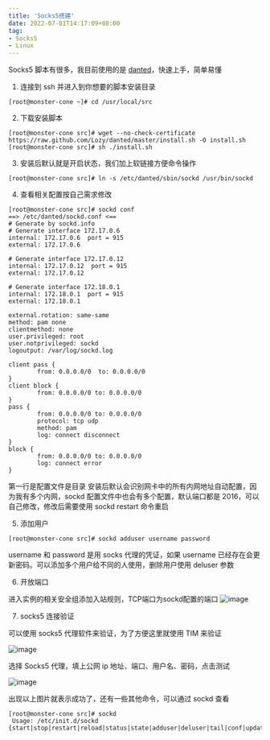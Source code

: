```yaml
---
title: 'Socks5搭建'
date: 2022-07-01T14:17:09+08:00
tag:
- Socks5
- Linux
---
```


Socks5 脚本有很多，我目前使用的是 [danted](https://github.com/Lozy/danted.git)，快速上手，简单易懂

1. 连接到 ssh 并进入到你想要的脚本安装目录

```
[root@monster-cone ~]# cd /usr/local/src
```

2. 下载安装脚本

```
[root@monster-cone src]# wget --no-check-certificate https://raw.github.com/Lozy/danted/master/install.sh -O install.sh
[root@monster-cone src]# sh ./install.sh
```

3. 安装后默认就是开启状态，我们加上软链接方便命令操作

```
[root@monster-cone src]# ln -s /etc/danted/sbin/sockd /usr/bin/sockd
```

4. 查看相关配置按自己需求修改

```
[root@monster-cone src]# sockd conf
==> /etc/danted/sockd.conf <==
# Generate by sockd.info
# Generate interface 172.17.0.6
internal: 172.17.0.6  port = 915
external: 172.17.0.6

# Generate interface 172.17.0.12
internal: 172.17.0.12  port = 915
external: 172.17.0.12

# Generate interface 172.18.0.1
internal: 172.18.0.1  port = 915
external: 172.18.0.1

external.rotation: same-same
method: pam none
clientmethod: none
user.privileged: root
user.notprivileged: sockd
logoutput: /var/log/sockd.log

client pass {
        from: 0.0.0.0/0  to: 0.0.0.0/0
}
client block {
        from: 0.0.0.0/0 to: 0.0.0.0/0
}
pass {
        from: 0.0.0.0/0 to: 0.0.0.0/0
        protocol: tcp udp
        method: pam
        log: connect disconnect
}
block {
        from: 0.0.0.0/0 to: 0.0.0.0/0
        log: connect error
}
```

第一行是配置文件是目录
安装后默认会识别网卡中的所有内网地址自动配置，因为我有多个内网，sockd 配置文件中也会有多个配置，默认端口都是 2016，可以自己修改，修改后需要使用 sockd restart 命令重启

5. 添加用户

```
[root@monster-cone src]# sockd adduser username password
```

username 和 password 是用 socks 代理的凭证，如果 username 已经存在会更新密码。可以添加多个用户给不同的人使用，删除用户使用 deluser 参数

6. 开放端口

进入实例的相关安全组添加入站规则，TCP端口为sockd配置的端口
![image](https://monster.aiur.site/%E5%BE%AE%E4%BF%A1%E6%88%AA%E5%9B%BE_20220701150952.png)

7. socks5 连接验证

可以使用 socks5 代理软件来验证，为了方便这里就使用 TIM 来验证

![image](https://monster.aiur.site/%E5%BE%AE%E4%BF%A1%E6%88%AA%E5%9B%BE_20220701145218.png)

选择 Socks5 代理，填上公网 ip 地址、端口、用户名、密码，点击测试

![image](https://monster.aiur.site/%E5%BE%AE%E4%BF%A1%E6%88%AA%E5%9B%BE_20220701145401.png)

出现以上图片就表示成功了，还有一些其他命令，可以通过 sockd 查看

```
[root@monster-cone src]# sockd
 Usage: /etc/init.d/sockd {start|stop|restart|reload|status|state|adduser|deluser|tail|conf|update}
```
